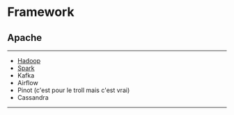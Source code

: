 # Framework

## Apache

---

- [Hadoop](/Informatique/Apache/Hadoop.md)
- [Spark](/Informatique/Apache/Spark.md)
- Kafka
- Airflow
- Pinot (c'est pour le troll mais c'est vrai)
- Cassandra

---